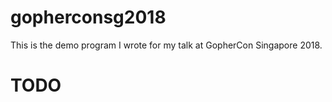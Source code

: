 # gopherconsg2018

This is the demo program I wrote for my talk at GopherCon Singapore 2018. 

# TODO